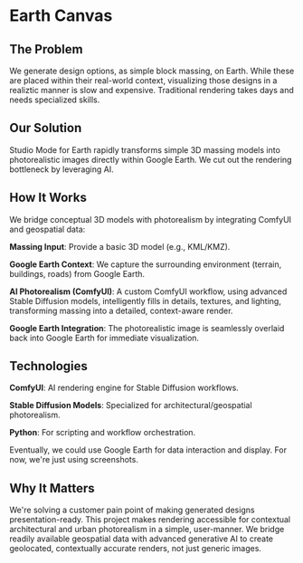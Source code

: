 # Earth Canvas

## The Problem
We generate design options, as simple block massing, on Earth. While these are placed within their real-world context, visualizing those designs in a realiztic manner is slow and expensive. Traditional rendering takes days and needs specialized skills.

## Our Solution
Studio Mode for Earth rapidly transforms simple 3D massing models into photorealistic images directly within Google Earth. We cut out the rendering bottleneck by leveraging AI.

## How It Works
We bridge conceptual 3D models with photorealism by integrating ComfyUI and geospatial data:

**Massing Input**: Provide a basic 3D model (e.g., KML/KMZ).

**Google Earth Context**: We capture the surrounding environment (terrain, buildings, roads) from Google Earth.

**AI Photorealism (ComfyUI)**: A custom ComfyUI workflow, using advanced Stable Diffusion models, intelligently fills in details, textures, and lighting, transforming massing into a detailed, context-aware render.

**Google Earth Integration**: The photorealistic image is seamlessly overlaid back into Google Earth for immediate visualization.

## Technologies
**ComfyUI**: AI rendering engine for Stable Diffusion workflows.

**Stable Diffusion Models**: Specialized for architectural/geospatial photorealism.

**Python**: For scripting and workflow orchestration.

Eventually, we could use Google Earth for data interaction and display. For now, we're just using screenshots.

## Why It Matters
We're solving a customer pain point of making generated designs presentation-ready. This project makes  rendering accessible for contextual architectural and urban photorealism in a simple, user-manner. We bridge readily available geospatial data with advanced generative AI to create geolocated, contextually accurate renders, not just generic images.